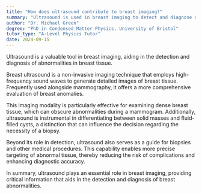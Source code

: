 ```yaml
---
title: "How does ultrasound contribute to breast imaging?"
summary: "Ultrasound is used in breast imaging to detect and diagnose abnormalities in breast tissue."
author: "Dr. Michael Green"
degree: "PhD in Condensed Matter Physics, University of Bristol"
tutor_type: "A-Level Physics Tutor"
date: 2024-09-15
---
```


Ultrasound is a valuable tool in breast imaging, aiding in the detection and diagnosis of abnormalities in breast tissue.

Breast ultrasound is a non-invasive imaging technique that employs high-frequency sound waves to generate detailed images of breast tissue. Frequently used alongside mammography, it offers a more comprehensive evaluation of breast anomalies.

This imaging modality is particularly effective for examining dense breast tissue, which can obscure abnormalities during a mammogram. Additionally, ultrasound is instrumental in differentiating between solid masses and fluid-filled cysts, a distinction that can influence the decision regarding the necessity of a biopsy.

Beyond its role in detection, ultrasound also serves as a guide for biopsies and other medical procedures. This capability enables more precise targeting of abnormal tissue, thereby reducing the risk of complications and enhancing diagnostic accuracy.

In summary, ultrasound plays an essential role in breast imaging, providing critical information that aids in the detection and diagnosis of breast abnormalities.
    